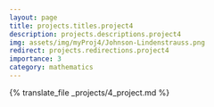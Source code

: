 ```yaml
---
layout: page
title: projects.titles.project4
description: projects.descriptions.project4
img: assets/img/myProj4/Johnson-Lindenstrauss.png
redirect: projects.redirections.project4
importance: 3
category: mathematics
---
```


{% translate_file _projects/4_project.md %}